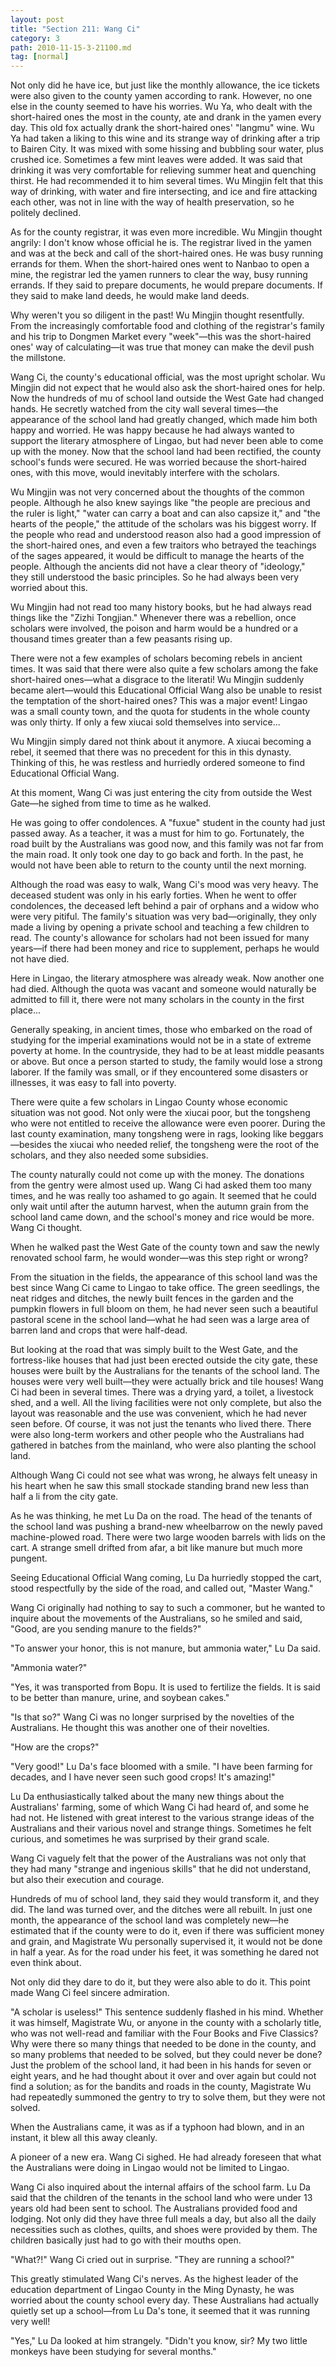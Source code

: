 ```yaml
---
layout: post
title: "Section 211: Wang Ci"
category: 3
path: 2010-11-15-3-21100.md
tag: [normal]
---
```


Not only did he have ice, but just like the monthly allowance, the ice tickets were also given to the county yamen according to rank. However, no one else in the county seemed to have his worries. Wu Ya, who dealt with the short-haired ones the most in the county, ate and drank in the yamen every day. This old fox actually drank the short-haired ones' "langmu" wine. Wu Ya had taken a liking to this wine and its strange way of drinking after a trip to Bairen City. It was mixed with some hissing and bubbling sour water, plus crushed ice. Sometimes a few mint leaves were added. It was said that drinking it was very comfortable for relieving summer heat and quenching thirst. He had recommended it to him several times. Wu Mingjin felt that this way of drinking, with water and fire intersecting, and ice and fire attacking each other, was not in line with the way of health preservation, so he politely declined.

As for the county registrar, it was even more incredible. Wu Mingjin thought angrily: I don't know whose official he is. The registrar lived in the yamen and was at the beck and call of the short-haired ones. He was busy running errands for them. When the short-haired ones went to Nanbao to open a mine, the registrar led the yamen runners to clear the way, busy running errands. If they said to prepare documents, he would prepare documents. If they said to make land deeds, he would make land deeds.

Why weren't you so diligent in the past! Wu Mingjin thought resentfully. From the increasingly comfortable food and clothing of the registrar's family and his trip to Dongmen Market every "week"—this was the short-haired ones' way of calculating—it was true that money can make the devil push the millstone.

Wang Ci, the county's educational official, was the most upright scholar. Wu Mingjin did not expect that he would also ask the short-haired ones for help. Now the hundreds of mu of school land outside the West Gate had changed hands. He secretly watched from the city wall several times—the appearance of the school land had greatly changed, which made him both happy and worried. He was happy because he had always wanted to support the literary atmosphere of Lingao, but had never been able to come up with the money. Now that the school land had been rectified, the county school's funds were secured. He was worried because the short-haired ones, with this move, would inevitably interfere with the scholars.

Wu Mingjin was not very concerned about the thoughts of the common people. Although he also knew sayings like "the people are precious and the ruler is light," "water can carry a boat and can also capsize it," and "the hearts of the people," the attitude of the scholars was his biggest worry. If the people who read and understood reason also had a good impression of the short-haired ones, and even a few traitors who betrayed the teachings of the sages appeared, it would be difficult to manage the hearts of the people. Although the ancients did not have a clear theory of "ideology," they still understood the basic principles. So he had always been very worried about this.

Wu Mingjin had not read too many history books, but he had always read things like the "Zizhi Tongjian." Whenever there was a rebellion, once scholars were involved, the poison and harm would be a hundred or a thousand times greater than a few peasants rising up.

There were not a few examples of scholars becoming rebels in ancient times. It was said that there were also quite a few scholars among the fake short-haired ones—what a disgrace to the literati! Wu Mingjin suddenly became alert—would this Educational Official Wang also be unable to resist the temptation of the short-haired ones? This was a major event! Lingao was a small county town, and the quota for students in the whole county was only thirty. If only a few xiucai sold themselves into service...

Wu Mingjin simply dared not think about it anymore. A xiucai becoming a rebel, it seemed that there was no precedent for this in this dynasty. Thinking of this, he was restless and hurriedly ordered someone to find Educational Official Wang.

At this moment, Wang Ci was just entering the city from outside the West Gate—he sighed from time to time as he walked.

He was going to offer condolences. A "fuxue" student in the county had just passed away. As a teacher, it was a must for him to go. Fortunately, the road built by the Australians was good now, and this family was not far from the main road. It only took one day to go back and forth. In the past, he would not have been able to return to the county until the next morning.

Although the road was easy to walk, Wang Ci's mood was very heavy. The deceased student was only in his early forties. When he went to offer condolences, the deceased left behind a pair of orphans and a widow who were very pitiful. The family's situation was very bad—originally, they only made a living by opening a private school and teaching a few children to read. The county's allowance for scholars had not been issued for many years—if there had been money and rice to supplement, perhaps he would not have died.

Here in Lingao, the literary atmosphere was already weak. Now another one had died. Although the quota was vacant and someone would naturally be admitted to fill it, there were not many scholars in the county in the first place...

Generally speaking, in ancient times, those who embarked on the road of studying for the imperial examinations would not be in a state of extreme poverty at home. In the countryside, they had to be at least middle peasants or above. But once a person started to study, the family would lose a strong laborer. If the family was small, or if they encountered some disasters or illnesses, it was easy to fall into poverty.

There were quite a few scholars in Lingao County whose economic situation was not good. Not only were the xiucai poor, but the tongsheng who were not entitled to receive the allowance were even poorer. During the last county examination, many tongsheng were in rags, looking like beggars—besides the xiucai who needed relief, the tongsheng were the root of the scholars, and they also needed some subsidies.

The county naturally could not come up with the money. The donations from the gentry were almost used up. Wang Ci had asked them too many times, and he was really too ashamed to go again. It seemed that he could only wait until after the autumn harvest, when the autumn grain from the school land came down, and the school's money and rice would be more. Wang Ci thought.

When he walked past the West Gate of the county town and saw the newly renovated school farm, he would wonder—was this step right or wrong?

From the situation in the fields, the appearance of this school land was the best since Wang Ci came to Lingao to take office. The green seedlings, the neat ridges and ditches, the newly built fences in the garden and the pumpkin flowers in full bloom on them, he had never seen such a beautiful pastoral scene in the school land—what he had seen was a large area of barren land and crops that were half-dead.

But looking at the road that was simply built to the West Gate, and the fortress-like houses that had just been erected outside the city gate, these houses were built by the Australians for the tenants of the school land. The houses were very well built—they were actually brick and tile houses! Wang Ci had been in several times. There was a drying yard, a toilet, a livestock shed, and a well. All the living facilities were not only complete, but also the layout was reasonable and the use was convenient, which he had never seen before. Of course, it was not just the tenants who lived there. There were also long-term workers and other people who the Australians had gathered in batches from the mainland, who were also planting the school land.

Although Wang Ci could not see what was wrong, he always felt uneasy in his heart when he saw this small stockade standing brand new less than half a li from the city gate.

As he was thinking, he met Lu Da on the road. The head of the tenants of the school land was pushing a brand-new wheelbarrow on the newly paved machine-plowed road. There were two large wooden barrels with lids on the cart. A strange smell drifted from afar, a bit like manure but much more pungent.

Seeing Educational Official Wang coming, Lu Da hurriedly stopped the cart, stood respectfully by the side of the road, and called out, "Master Wang."

Wang Ci originally had nothing to say to such a commoner, but he wanted to inquire about the movements of the Australians, so he smiled and said, "Good, are you sending manure to the fields?"

"To answer your honor, this is not manure, but ammonia water," Lu Da said.

"Ammonia water?"

"Yes, it was transported from Bopu. It is used to fertilize the fields. It is said to be better than manure, urine, and soybean cakes."

"Is that so?" Wang Ci was no longer surprised by the novelties of the Australians. He thought this was another one of their novelties.

"How are the crops?"

"Very good!" Lu Da's face bloomed with a smile. "I have been farming for decades, and I have never seen such good crops! It's amazing!"

Lu Da enthusiastically talked about the many new things about the Australians' farming, some of which Wang Ci had heard of, and some he had not. He listened with great interest to the various strange ideas of the Australians and their various novel and strange things. Sometimes he felt curious, and sometimes he was surprised by their grand scale.

Wang Ci vaguely felt that the power of the Australians was not only that they had many "strange and ingenious skills" that he did not understand, but also their execution and courage.

Hundreds of mu of school land, they said they would transform it, and they did. The land was turned over, and the ditches were all rebuilt. In just one month, the appearance of the school land was completely new—he estimated that if the county were to do it, even if there was sufficient money and grain, and Magistrate Wu personally supervised it, it would not be done in half a year. As for the road under his feet, it was something he dared not even think about.

Not only did they dare to do it, but they were also able to do it. This point made Wang Ci feel sincere admiration.

"A scholar is useless!" This sentence suddenly flashed in his mind. Whether it was himself, Magistrate Wu, or anyone in the county with a scholarly title, who was not well-read and familiar with the Four Books and Five Classics? Why were there so many things that needed to be done in the county, and so many problems that needed to be solved, but they could never be done? Just the problem of the school land, it had been in his hands for seven or eight years, and he had thought about it over and over again but could not find a solution; as for the bandits and roads in the county, Magistrate Wu had repeatedly summoned the gentry to try to solve them, but they were not solved.

When the Australians came, it was as if a typhoon had blown, and in an instant, it blew all this away cleanly.

A pioneer of a new era. Wang Ci sighed. He had already foreseen that what the Australians were doing in Lingao would not be limited to Lingao.

Wang Ci also inquired about the internal affairs of the school farm. Lu Da said that the children of the tenants in the school land who were under 13 years old had been sent to school. The Australians provided food and lodging. Not only did they have three full meals a day, but also all the daily necessities such as clothes, quilts, and shoes were provided by them. The children basically just had to go with their mouths open.

"What?!" Wang Ci cried out in surprise. "They are running a school?"

This greatly stimulated Wang Ci's nerves. As the highest leader of the education department of Lingao County in the Ming Dynasty, he was worried about the county school every day. These Australians had actually quietly set up a school—from Lu Da's tone, it seemed that it was running very well!

"Yes," Lu Da looked at him strangely. "Didn't you know, sir? My two little monkeys have been studying for several months."